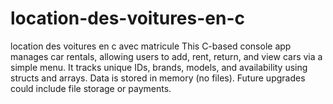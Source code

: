 # location-des-voitures-en-c
location des voitures en c avec matricule
This C-based console app manages car rentals, allowing users to add, rent, return, and view cars via a simple menu. It tracks unique IDs, brands, models, and availability using structs and arrays. Data is stored in memory (no files). Future upgrades could include file storage or payments.
